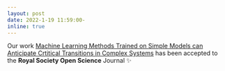 ```yaml
---
layout: post
date: 2022-1-19 11:59:00-
inline: true
---
```


Our work [Machine Learning Methods Trained on Simple Models can Anticipate Crtitical Transitions in Complex Systems]({{site.baseurl}}/assets/pdf/ewsnet.pdf) has been accepted to the **Royal Society Open Science** Journal :sparkles: